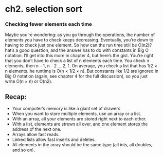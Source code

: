 # ch2. selection sort

### Checking fewer elements each time
Maybe you’re wondering: as you go through the operations, the number of elements you have to check keeps decreasing. Eventually, you’re down to having to check just one element. So how can the run time still be O(n2)? hat’s a good question, and the answer has to do with constants in Big O notation. I’ll get into this more in chapter 4, but here’s the gist.
You’re right that you don’t have to check a list of n elements each time. You check n elements, then n – 1, n - 2 ... 2, 1. On average, you check a list that has 1/2 × n elements. he runtime is O(n × 1/2 × n). But constants like 1/2 are ignored in Big O notation (again, see chapter 4 for the full discussion), so you just write O(n × n) or O(n2).

## Recap:
- Your computer’s memory is like a giant set of drawers.
- When you want to store multiple elements, use an array or a list.
- With an array, all your elements are stored right next to each other.
- With a list, elements are strewn all over, and one element stores the address of the next one.
- Arrays allow fast reads.
- Linked lists allow fast inserts and deletes.
- All elements in the array should be the same type (all ints, all doubles, and so on).